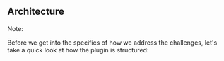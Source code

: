 ## Architecture

Note:

Before we get into the specifics of how we address the challenges, let's take a quick look at how the plugin is structured:
